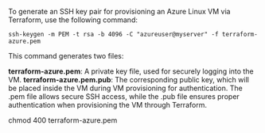 To generate an SSH key pair for provisioning an Azure Linux VM via Terraform, use the following command:

`ssh-keygen -m PEM -t rsa -b 4096 -C "azureuser@myserver" -f terraform-azure.pem`

This command generates two files:

**terraform-azure.pem**: A private key file, used for securely logging into the VM.
**terraform-azure.pem.pub**: The corresponding public key, which will be placed inside the VM during VM provisioning for authentication.
The .pem file allows secure SSH access, while the .pub file ensures proper authentication when provisioning the VM through Terraform.

chmod 400 terraform-azure.pem